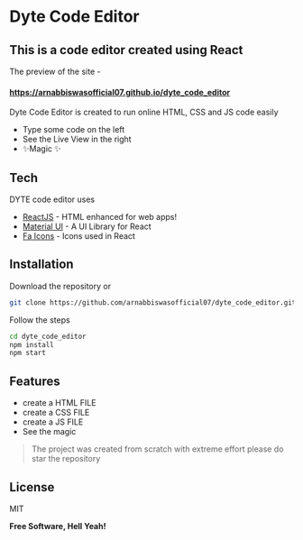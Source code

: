 # Dyte Code Editor
## This is a code editor created using React 

The preview of the site -
#### https://arnabbiswasofficial07.github.io/dyte_code_editor



Dyte Code Editor is created to run online HTML, CSS and JS code easily

- Type some code  on the left
- See the Live View in the right
- ✨Magic ✨


## Tech

DYTE code editor uses
- [ReactJS](https://reactjs.org/) - HTML enhanced for web apps!
- [Material UI](https://material-ui.com/) - A UI Library for React
- [Fa Icons](https://fontawesome.com/v5.15/icons) - Icons used in React


## Installation

Download the repository or
```sh
git clone https://github.com/arnabbiswasofficial07/dyte_code_editor.git
```

Follow the steps

```sh
cd dyte_code_editor
npm install
npm start
```

## Features

- create a HTML FILE
- create a CSS FILE
- create a JS FILE
- See the magic


> The project was created from scratch
> with extreme effort 
> please do star the repository



## License

MIT

**Free Software, Hell Yeah!**

